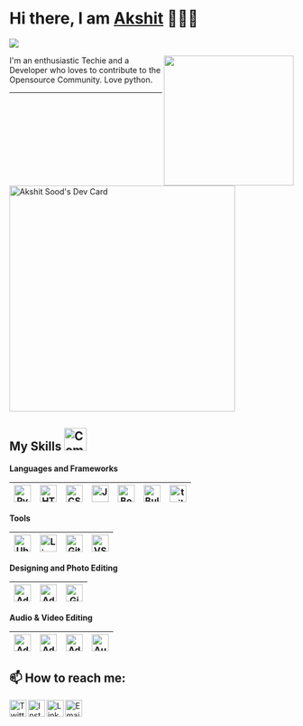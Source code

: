 <h1>Hi there, I am <a href="https://www.instagram.com/akshitsood_978/" target="_blank">Akshit</a> 🙋🏽‍♂️</h1> 

![](https://visitor-badge.glitch.me/badge?page_id=akshit-sood) 

<img align='right' src="https://media.giphy.com/media/M9gbBd9nbDrOTu1Mqx/giphy.gif" width="230">


I'm an enthusiastic Techie and a Developer who loves to contribute to the Opensource Community.
Love python.

---
<a href="https://app.daily.dev/akshitsood"><img src="https://api.daily.dev/devcards/2f73977439234b279699a7a72a3c5663.png?r=ufx" width="400" alt="Akshit Sood's Dev Card"/></a>
 ## My Skills <img alt="Computer" width="40px" src="https://www.flaticon.com/free-icon/business-man_4557807?related_id=4557807&origin=pack"/>

 **Languages and Frameworks**
 
 <img alt="Python" width="30px" src="https://www.flaticon.com/svg/static/icons/svg/1822/1822899.svg"/>|<img alt="HTML" width="30px" src="https://www.flaticon.com/svg/static/icons/svg/1216/1216733.svg"/>|<img alt="CSS" width="30px" src="https://www.flaticon.com/svg/static/icons/svg/732/732190.svg"/>|<img alt="JavaScript" width="30px" src="https://www.flaticon.com/svg/static/icons/svg/541/541509.svg"/>|<img alt="Bootstrap" width="30px" src="https://www.flaticon.com/svg/static/icons/svg/1348/1348052.svg"/>|<img alt="Bulma" width="30px" src="https://raw.githubusercontent.com/gilbarbara/logos/17261479e64d27613dfd2f71e66eefae38b3d698/logos/bulma.svg"/>|<img alt="tailwindcss" width="30px" src="https://www.vectorlogo.zone/logos/tailwindcss/tailwindcss-icon.svg"/>
 |--|--|--|--|--|--|--|
 
 **Tools**
 
 <img alt="Ubuntu" width="30px" src="https://www.flaticon.com/svg/static/icons/svg/888/888879.svg"/>|<img alt="Linux" width="30px" src="https://www.flaticon.com/svg/static/icons/svg/226/226772.svg"/>|<img alt="Git" width="30px" src="https://www.flaticon.com/svg/static/icons/svg/2111/2111288.svg"/>|<img alt="VSCode" width="30px" src="https://www.flaticon.com/svg/static/icons/svg/906/906324.svg"/>|
 |--|--|--|--|
 
 **Designing and Photo Editing**
 
<img alt="Adobe Photoshop" width="30px" src="https://www.flaticon.com/svg/static/icons/svg/136/136529.svg"/>|<img alt="Adobe Lightroom" width="30px" src="https://www.flaticon.com/svg/static/icons/svg/732/732170.svg"/>|<img alt="Gimp" width="30px" src="https://www.vectorlogo.zone/logos/gimp/gimp-icon.svg"/>
 |--|--|--|

**Audio & Video Editing**

<img alt="Adobe Premiere Pro" width="30px" src="https://www.flaticon.com/svg/static/icons/svg/136/136555.svg"/>|<img alt="Adobe After Effects" width="30px" src="https://www.flaticon.com/svg/static/icons/svg/136/136520.svg"/>|<img alt="Adobe Audition" width="30px" src="https://www.flaticon.com/svg/static/icons/svg/136/136519.svg"/>|<img alt="Audacity" width="30px" src="https://upload.wikimedia.org/wikipedia/commons/e/e2/Audacity_Logo_nofilter.svg"/>
|--|--|--|--|

 **📫 How to reach me:**
---
 [<img align="left" alt="Twitter - Akshit Sood" width="30px" src="![image](https://user-images.githubusercontent.com/60150400/144740512-f36f4648-f00c-4fec-94bc-1f670fafb3ac.png)" />](https://twitter.com/AkshitSood16) [<img align="left" alt="Instagram - Akshit Sood" width="30px" src="https://www.flaticon.com/svg/static/icons/svg/733/733558.svg" />](https://www.instagram.com/akshitsood_978/) [<img align="left" alt="LinkedIn - Akshit Sood" width="30px" src="https://www.flaticon.com/svg/static/icons/svg/733/733561.svg" />](https://www.linkedin.com/in/akshitsood978)  [<img align="left" alt="Email -Akshit Sood" width="30px" src="https://www.flaticon.com/svg/static/icons/svg/732/732200.svg" />](mailto:akshitsood978@gmail.com)


<!--
**akshit-sood/akshit-sood** is a ✨ _special_ ✨ repository because its `README.md` (this file) appears on your GitHub profile.

Here are some ideas to get you started:

- 🔭 I’m currently working on ...
- 
- 👯 I’m looking to collaborate on ...
- 🤔 I’m looking for help with ...
- 💬 Ask me about ...
- 
- 😄 Pronouns: ...
- ⚡ Fun fact: ...
-->


